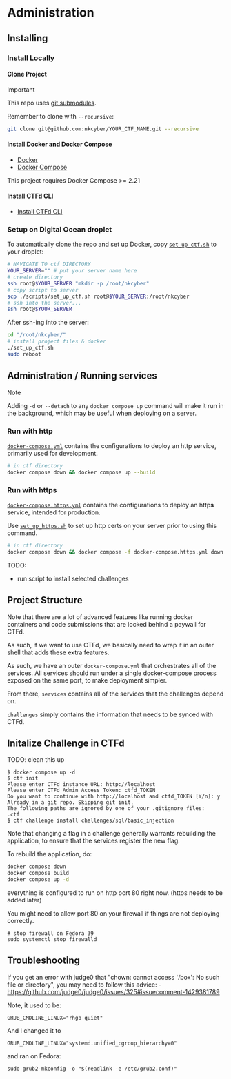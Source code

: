 # Administration

## Installing

### Install Locally

#### Clone Project

> [!IMPORTANT]
> This repo uses [git submodules](https://git-scm.com/book/en/v2/Git-Tools-Submodules).
>
> Remember to clone with `--recursive`:
> ```bash
> git clone git@github.com:nkcyber/YOUR_CTF_NAME.git --recursive
> ```

#### Install Docker and Docker Compose

- [Docker](https://docs.docker.com/get-docker/)
- [Docker Compose](https://docs.docker.com/compose/install/)

This project requires Docker Compose >= 2.21

#### Install CTFd CLI

- [Install CTFd CLI](https://github.com/CTFd/ctfcli?tab=readme-ov-file#installation-and-usage)

### Setup on Digital Ocean droplet

To automatically clone the repo and set up Docker, copy [`set_up_ctf.sh`](../scripts/set_up_ctf.sh) to your droplet:

```bash
# NAVIGATE TO ctf DIRECTORY
YOUR_SERVER="" # put your server name here
# create directory
ssh root@$YOUR_SERVER "mkdir -p /root/nkcyber"
# copy script to server
scp ./scripts/set_up_ctf.sh root@$YOUR_SERVER:/root/nkcyber
# ssh into the server...
ssh root@$YOUR_SERVER
```
After ssh-ing into the server:
```bash
cd "/root/nkcyber/"
# install project files & docker
./set_up_ctf.sh
sudo reboot
```

## Administration / Running services

> [!NOTE]
> Adding `-d` or `--detach` to any `docker compose up` command will make it run in the background, which may be useful when deploying on a server.

### Run with http

[`docker-compose.yml`](../docker-compose.yml) contains the configurations to deploy an http service, primarily used for development.

```bash
# in ctf directory
docker compose down && docker compose up --build
```

### Run with https

[`docker-compose.https.yml`](../docker-compose.https.yml) contains the configurations to deploy an http**s** service, intended for production.

Use [`set_up_https.sh`](../scripts/set_up_https.sh) to set up http certs on your server prior to using this command.

```bash
# in ctf directory
docker compose down && docker compose -f docker-compose.https.yml down && docker compose -f docker-compose.https.yml up --build
```

TODO:
- run script to install selected challenges


## Project Structure

Note that there are a lot of advanced features like running docker containers and code submissions that are locked behind a paywall for CTFd.

As such, if we want to use CTFd, we basically need to wrap it in an outer shell that adds these extra features.

As such, we have an outer `docker-compose.yml` that orchestrates all of the services.
All services should run under a single docker-compose process exposed on the same port, to make deployment simpler.

From there, `services` contains all of the services that the challenges depend on.

`challenges` simply contains the information that needs to be synced with CTFd.

## Initalize Challenge in CTFd

TODO: clean this up

```
$ docker compose up -d
$ ctf init
Please enter CTFd instance URL: http://localhost
Please enter CTFd Admin Access Token: ctfd_TOKEN
Do you want to continue with http://localhost and ctfd_TOKEN [Y/n]: y
Already in a git repo. Skipping git init.
The following paths are ignored by one of your .gitignore files:
.ctf
$ ctf challenge install challenges/sql/basic_injection
```

Note that changing a flag in a challenge generally warrants rebuilding the application, to ensure that the services register the new flag.

To rebuild the application, do:

```bash
docker compose down
docker compose build
docker compose up -d
```

everything is configured to run on http port 80 right now. (https needs to be added later)

You might need to allow port 80 on your firewall if things are not deploying correctly.

```
# stop firewall on Fedora 39
sudo systemctl stop firewalld
```



## Troubleshooting

If you get an error with judge0 that "chown: cannot access '/box': No such file or directory", you may need to follow this advice:
    - <https://github.com/judge0/judge0/issues/325#issuecomment-1429381789>

Note, it used to be:
```
GRUB_CMDLINE_LINUX="rhgb quiet"
```

And I changed it to
```
GRUB_CMDLINE_LINUX="systemd.unified_cgroup_hierarchy=0"
```
and ran on Fedora:
```
sudo grub2-mkconfig -o "$(readlink -e /etc/grub2.conf)"
```



